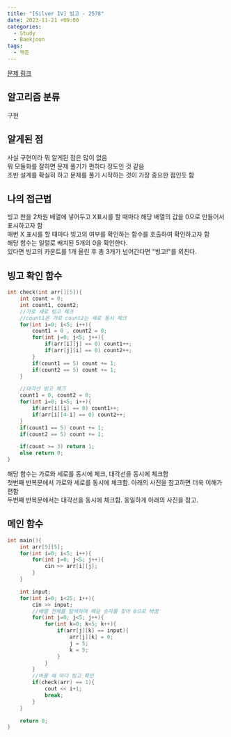```yaml
---
title: "[Silver IV] 빙고 - 2578"
date: 2023-11-21 +09:00
categories:
  - Study
  - Baekjoon
tags:
  - 백준
---
```

[문제 링크](https://www.acmicpc.net/problem/2578)

## 알고리즘 분류
구현

## 알게된 점
사실 구현이라 뭐 알게된 점은 많이 없음  
뭐 모듈화를 잘하면 문제 풀기가 편하다 정도인 것 같음   
초반 설계를 확실히 하고 문제를 풀기 시작하는 것이 가장 중요한 점인듯 함

## 나의 접근법
빙고 판을 2차원 배열에 넣어두고 X표시를 할 때마다 해당 배열의 값을 0으로 만들어서 표시하고자 함    
매번 X 표시를 할 때마다 빙고의 여부를 확인하는 함수를 호출하여 확인하고자 함   
해당 함수는 일렬로 배치된 5개의 0을 확인한다.   
있다면 빙고의 카운트를 1개 올린 후 총 3개가 넘어간다면 "빙고!"를 외친다.

## 빙고 확인 함수
```c++
int check(int arr[][5]){
    int count = 0;
    int count1, count2;
    //가로 세로 빙고 체크
    //count1은 가로 count2는 세로 동시 체크
    for(int i=0; i<5; i++){
        count1 = 0 , count2 = 0;
        for(int j=0; j<5; j++){
            if(arr[i][j] == 0) count1++;
            if(arr[j][i] == 0) count2++;
        }
        if(count1 == 5) count += 1;
        if(count2 == 5) count += 1;
    }

    //대각선 빙고 체크
    count1 = 0, count2 = 0;
    for(int i=0; i<5; i++){
        if(arr[i][i] == 0) count1++;
        if(arr[i][4-i] == 0) count2++;
    }
    if(count1 == 5) count += 1;
    if(count2 == 5) count += 1;

    if(count >= 3) return 1;
    else return 0;
}
```
해당 함수는 가로와 세로를 동시에 체크, 대각선을 동시에 체크함   
첫번째 반복문에서 가로와 세로를 동시에 체크함. 아래의 사진을 참고하면 더욱 이해가 편함   
두번째 반복문에서는 대각선을 동시에 체크함. 동일하게 아래의 사진을 참고.

## 메인 함수
```c++
int main(){
    int arr[5][5];
    for(int i=0; i<5; i++){
        for(int j=0; j<5; j++){
            cin >> arr[i][j];
        }
    }

    int input;
    for(int i=0; i<25; i++){
        cin >> input;
        //배열 전체를 탐색하며 해당 숫자를 찾아 0으로 바꿈
        for(int j=0; j<5; j++){
            for(int k=0; k<5; k++){
                if(arr[j][k] == input){
                    arr[j][k] = 0;
                    j = 5;
                    k = 5;
                }
            }
        }
        //바꿀 때 마다 빙고 확인
        if(check(arr) == 1){
            cout << i+1;
            break; 
        }
    }

    return 0;
}
```
